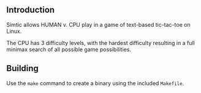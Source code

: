 Introduction
------------

Simtic allows HUMAN v. CPU play in a game of text-based tic-tac-toe on Linux.

The CPU has 3 difficulty levels, with the hardest difficulty resulting in a
full minimax search of all possible game possibilities.

Building
--------

Use the `make` command to create a binary using the included `Makefile`.
